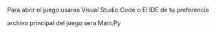 Para abrir el juego usaras Visual Studio Code o El IDE de tu preferencia 

archivo principal del juego sera Main.Py
